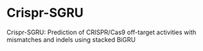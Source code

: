 # Crispr-SGRU
Crispr-SGRU: Prediction of CRISPR/Cas9 off-target activities with mismatches and indels using stacked BiGRU
